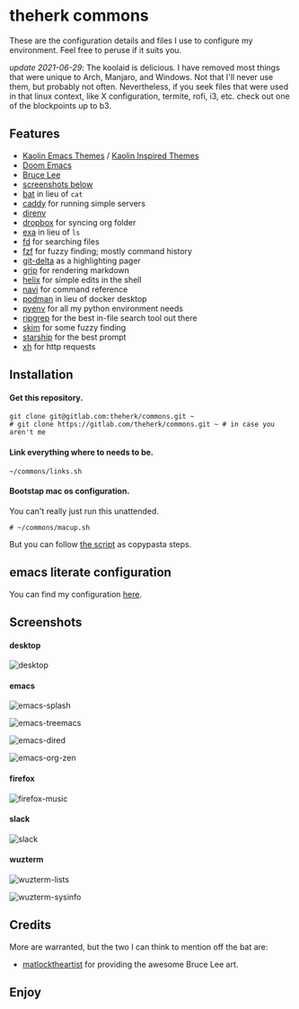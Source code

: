 # theherk commons

These are the configuration details and files I use to configure my environment. Feel free to peruse if it suits you.

_update 2021-06-29_: The koolaid is delicious. I have removed most things that were unique to Arch, Manjaro, and Windows. Not that I'll never use them, but probably not often. Nevertheless, if you seek files that were used in that linux context, like X configuration, termite, rofi, i3, etc. check out one of the blockpoints up to b3.

## Features

- [Kaolin Emacs Themes](https://github.com/ogdenwebb/emacs-kaolin-themes) / [Kaolin Inspired Themes](https://github.com/alternateved/kaolin-inspired)
- [Doom Emacs](https://github.com/hlissner/doom-emacs)
- [Bruce Lee](https://en.wikipedia.org/wiki/Bruce_Lee)
- [screenshots below](#screenshots)
- [bat](https://github.com/sharkdp/bat) in lieu of `cat`
- [caddy](https://caddyserver.com/) for running simple servers
- [direnv](https://direnv.net/)
- [dropbox](https://www.dropbox.com/) for syncing org folder
- [exa](https://github.com/ogham/exa) in lieu of `ls`
- [fd](https://github.com/sharkdp/fd) for searching files
- [fzf](https://github.com/junegunn/fzf) for fuzzy finding; mostly command history
- [git-delta](https://github.com/ducaale/xh) as a highlighting pager
- [grip](https://github.com/joeyespo/grip) for rendering markdown
- [helix](https://helix-editor.com/) for simple edits in the shell
- [navi](https://github.com/denisidoro/navi) for command reference
- [podman](https://podman.io/) in lieu of docker desktop
- [pyenv](https://github.com/pyenv/pyenv) for all my python environment needs
- [ripgrep](https://github.com/BurntSushi/ripgrep) for the best in-file search tool out there
- [skim](https://github.com/lotabout/skim) for some fuzzy finding
- [starship](https://starship.rs/) for the best prompt
- [xh](https://github.com/ducaale/xh) for http requests

## Installation

#### Get this repository.

    git clone git@gitlab.com:theherk/commons.git ~
    # git clone https://gitlab.com/theherk/commons.git ~ # in case you aren't me

#### Link everything where to needs to be.

    ~/commons/links.sh

#### Bootstap mac os configuration.

You can't really just run this unattended.

    # ~/commons/macup.sh

But you can follow [the script](macup.sh) as copypasta steps.

## emacs literate configuration

You can find my configuration [here](.config/doom/config.org).

## Screenshots

#### desktop

![desktop](img/desktop.png "desktop")

#### emacs

![emacs-splash](img/emacs-splash.png "emacs-splash")

![emacs-treemacs](img/emacs-treemacs.png "emacs-treemacs")

![emacs-dired](img/emacs-dired.png "emacs-dired")

![emacs-org-zen](img/emacs-org-zen.png "emacs-org-zen")

#### firefox

![firefox-music](img/firefox-music.png "firefox-music")

#### slack

![slack](img/slack.png "slack")

#### wuzterm

![wuzterm-lists](img/wuzterm-lists.png "wuzterm-lists")

![wuzterm-sysinfo](img/wuzterm-sysinfo.png "wuzterm-sysinfo")

## Credits

More are warranted, but the two I can think to mention off the bat are:

- [matlocktheartist](https://www.deviantart.com/matlocktheartist/art/Bruce-Lee-Puzzled-322967405) for providing the awesome Bruce Lee art.

## Enjoy
